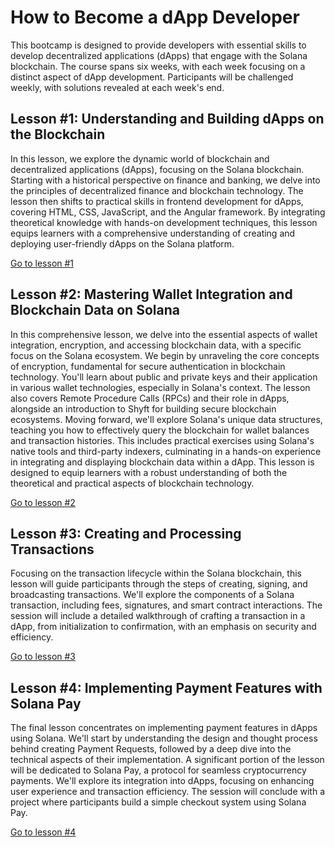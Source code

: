 # How to Become a dApp Developer

This bootcamp is designed to provide developers with essential skills to develop decentralized applications (dApps) that engage with the Solana blockchain. The course spans six weeks, with each week focusing on a distinct aspect of dApp development. Participants will be challenged weekly, with solutions revealed at each week's end.

## Lesson #1: Understanding and Building dApps on the Blockchain

In this lesson, we explore the dynamic world of blockchain and decentralized applications (dApps), focusing on the Solana blockchain. Starting with a historical perspective on finance and banking, we delve into the principles of decentralized finance and blockchain technology. The lesson then shifts to practical skills in frontend development for dApps, covering HTML, CSS, JavaScript, and the Angular framework. By integrating theoretical knowledge with hands-on development techniques, this lesson equips learners with a comprehensive understanding of creating and deploying user-friendly dApps on the Solana platform.

[Go to lesson #1](/docs/lessons/lesson-1.md)

## Lesson #2: Mastering Wallet Integration and Blockchain Data on Solana

In this comprehensive lesson, we delve into the essential aspects of wallet integration, encryption, and accessing blockchain data, with a specific focus on the Solana ecosystem. We begin by unraveling the core concepts of encryption, fundamental for secure authentication in blockchain technology. You'll learn about public and private keys and their application in various wallet technologies, especially in Solana's context. The lesson also covers Remote Procedure Calls (RPCs) and their role in dApps, alongside an introduction to Shyft for building secure blockchain ecosystems. Moving forward, we'll explore Solana's unique data structures, teaching you how to effectively query the blockchain for wallet balances and transaction histories. This includes practical exercises using Solana's native tools and third-party indexers, culminating in a hands-on experience in integrating and displaying blockchain data within a dApp. This lesson is designed to equip learners with a robust understanding of both the theoretical and practical aspects of blockchain technology.

[Go to lesson #2](/docs/lessons/lesson-2.md)

## Lesson #3: Creating and Processing Transactions

Focusing on the transaction lifecycle within the Solana blockchain, this lesson will guide participants through the steps of creating, signing, and broadcasting transactions. We'll explore the components of a Solana transaction, including fees, signatures, and smart contract interactions. The session will include a detailed walkthrough of crafting a transaction in a dApp, from initialization to confirmation, with an emphasis on security and efficiency.

[Go to lesson #3](/docs/lessons/lesson-3.md)

## Lesson #4: Implementing Payment Features with Solana Pay

The final lesson concentrates on implementing payment features in dApps using Solana. We'll start by understanding the design and thought process behind creating Payment Requests, followed by a deep dive into the technical aspects of their implementation. A significant portion of the lesson will be dedicated to Solana Pay, a protocol for seamless cryptocurrency payments. We'll explore its integration into dApps, focusing on enhancing user experience and transaction efficiency. The session will conclude with a project where participants build a simple checkout system using Solana Pay.

[Go to lesson #4](/docs/lessons/lesson-4.md)

